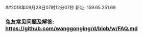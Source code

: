 ##2018年09月28日07时12分07秒 新址: 159.65.251.69
### 兔友常见问题及解答: https://github.com/wanggonging/d/blob/w/FAQ.md
